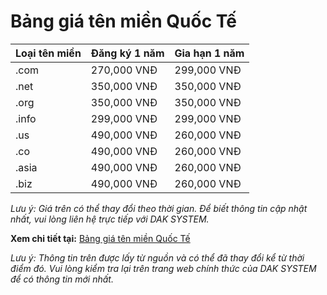 # Bảng giá tên miền Quốc Tế

| **Loại tên miền** | **Đăng ký 1 năm** | **Gia hạn 1 năm** |
|------------------|-------------------|-------------------|
| .com             | 270,000 VNĐ       | 299,000 VNĐ       |
| .net             | 350,000 VNĐ       | 350,000 VNĐ       |
| .org             | 350,000 VNĐ       | 350,000 VNĐ       |
| .info            | 299,000 VNĐ       | 299,000 VNĐ       |
| .us              | 490,000 VNĐ       | 260,000 VNĐ       |
| .co              | 490,000 VNĐ       | 260,000 VNĐ       |
| .asia            | 490,000 VNĐ       | 260,000 VNĐ       |
| .biz             | 490,000 VNĐ       | 260,000 VNĐ       |

*Lưu ý: Giá trên có thể thay đổi theo thời gian. Để biết thông tin cập nhật nhất, vui lòng liên hệ trực tiếp với DAK SYSTEM.*

**Xem chi tiết tại:** [Bảng giá tên miền Quốc Tế](https://daksystem.net/bang-gia-ten-mien-quoc-te.html)

*Lưu ý: Thông tin trên được lấy từ nguồn và có thể đã thay đổi kể từ thời điểm đó. Vui lòng kiểm tra lại trên trang web chính thức của DAK SYSTEM để có thông tin mới nhất.*

